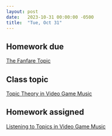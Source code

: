 ```yaml
---
layout: post
date:   2023-10-31 00:00:00 -0500
title:  "Tue, Oct 31"
---
```


## Homework due

[The Fanfare Topic](https://gmuedu-my.sharepoint.com/:f:/g/personal/mlavengo_gmu_edu/EnXH-XQ_-uVKtw5tJz6xe1gB_LD7aB9uzB5G344iTHaZNg?e=qwVNA9)

## Class topic

[Topic Theory in Video Game Music](https://musi216.meganlavengood.com/topic-theory/)

## Homework assigned

[Listening to Topics in Video Game Music](https://gmuedu-my.sharepoint.com/:f:/g/personal/mlavengo_gmu_edu/EnXH-XQ_-uVKtw5tJz6xe1gB_LD7aB9uzB5G344iTHaZNg?e=qwVNA9)

